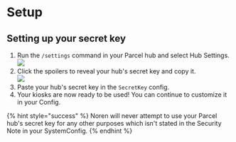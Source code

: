 # Setup

## Setting up your secret key

1. Run the `/settings` command in your Parcel hub and select Hub Settings.\
   ![](<../../.gitbook/assets/image (45).png>)
2. Click the spoilers to reveal your hub's secret key and copy it.\
   ![](<../../.gitbook/assets/image (46).png>)
3. Paste your hub's secret key in the `SecretKey` config.
4. Your kiosks are now ready to be used! You can continue to customize it in your Config.

{% hint style="success" %}
Noren will never attempt to use your Parcel hub's secret key for any other purposes which isn't stated in the Security Note in your SystemConfig.
{% endhint %}
